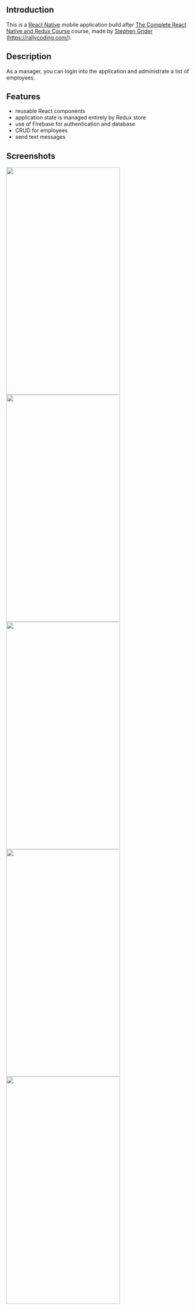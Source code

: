 ## Introduction
This is a [React Native](https://facebook.github.io/react-native/) mobile application build after [The Complete React Native and Redux Course](https://www.udemy.com/the-complete-react-native-and-redux-course/) course, made by [Stephen Grider](https://www.udemy.com/user/sgslo/?key=taught_courses&taught_courses=1) (https://rallycoding.com/).

## Description
As a manager, you can login into the application and administrate a list of employees. 

## Features
- reusable React components
- application state is managed entirely by Redux store
- use of Firebase for authentication and database
- CRUD for employees
- send text messages

## Screenshots

<img src="https://i.imgur.com/rk8uMBs.png" width="300" height="600" />
<img src="https://i.imgur.com/DCrzHLg.png" width="300" height="600" />
<img src="https://i.imgur.com/fB4Ghvk.png" width="300" height="600" />
<img src="https://i.imgur.com/8tIcqPf.png" width="300" height="600" />
<img src="https://i.imgur.com/kvLDLH8.png" width="300" height="600" />
